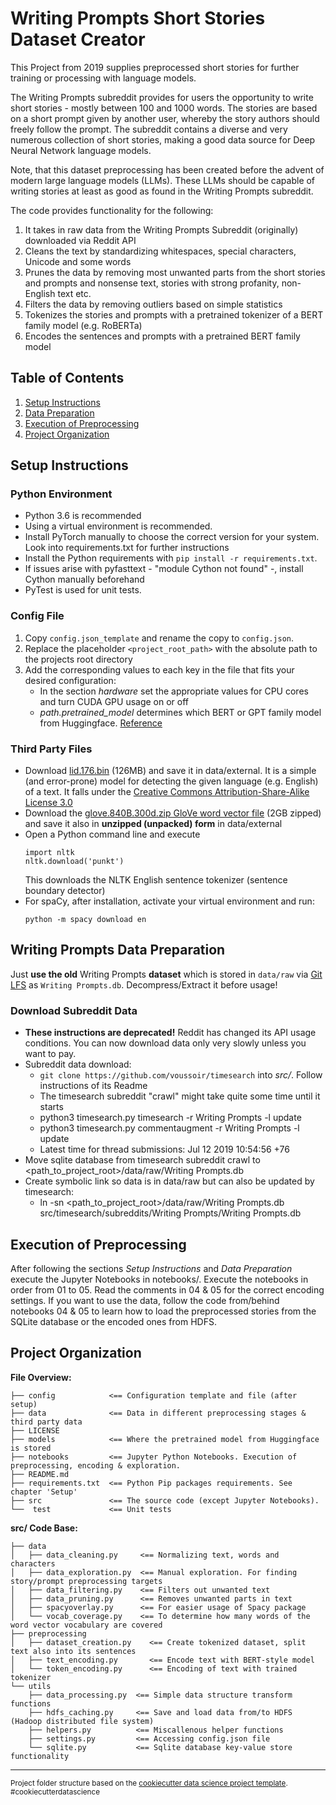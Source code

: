 Writing Prompts Short Stories Dataset Creator
=============================================

This Project from 2019 supplies preprocessed short stories for further training or processing with language models.

The Writing Prompts subreddit provides for users the opportunity to write short stories - mostly between 100 and 1000 words.
The stories are based on a short prompt given by another user, whereby the story authors should freely follow the prompt.
The subreddit contains a diverse and very numerous collection of short stories, making a good data source for Deep Neural Network language models.

Note, that this dataset preprocessing has been created before the advent of modern large language models (LLMs).
These LLMs should be capable of writing stories at least as good as found in the Writing Prompts subreddit.

The code provides functionality for the following:
1. It takes in raw data from the Writing Prompts Subreddit (originally) downloaded via Reddit API
2. Cleans the text by standardizing whitespaces, special characters, Unicode and some words
3. Prunes the data by removing most unwanted parts from the short stories and prompts and 
   nonsense text, stories with strong profanity, non-English text etc.
4. Filters the data by removing outliers based on simple statistics
5. Tokenizes the stories and prompts with a pretrained tokenizer of a BERT family model (e.g. RoBERTa)
6. Encodes the sentences and prompts with a pretrained BERT family model


## Table of Contents
1. [Setup Instructions](#setup-instructions)
2. [Data Preparation](#Writing-Prompts-data-preparation)
3. [Execution of Preprocessing](#execution-of-preprocessing)
4. [Project Organization](#project-organization)


## Setup Instructions

### Python Environment
- Python 3.6 is recommended
- Using a virtual environment is recommended.
- Install PyTorch manually to choose the correct version for your system. 
  Look into requirements.txt for further instructions
- Install the Python requirements with `pip install -r requirements.txt`.
- If issues arise with pyfasttext - "module Cython not found" -, install Cython manually beforehand
- PyTest is used for unit tests.

### Config File
1. Copy `config.json_template` and rename the copy to `config.json`. 
2. Replace the placeholder `<project_root_path>` with the absolute path to the projects root directory
3. Add the corresponding values to each key in the file that fits your desired configuration: 
   - In the section *hardware* set the appropriate values for CPU cores and turn CUDA GPU usage on or off
   - *path.pretrained_model* determines which BERT or GPT family model from Huggingface. [Reference](https://huggingface.co/transformers/v3.0.2/model_doc/auto.html#automodel)

### Third Party Files
- Download [lid.176.bin](https://fasttext.cc/docs/en/language-identification.html) (126MB) and save it in data/external.
  It is a simple (and error-prone) model for detecting the given language (e.g. English) of a text.
  It falls under the [Creative Commons Attribution-Share-Alike License 3.0](https://creativecommons.org/licenses/by-sa/3.0/)
- Download the [glove.840B.300d.zip GloVe word vector file](https://nlp.stanford.edu/projects/glove/) (2GB zipped) 
  and save it also in **unzipped (unpacked) form** in data/external
- Open a Python command line and execute
  ```
  import nltk
  nltk.download('punkt')
  ```
  This downloads the NLTK English sentence tokenizer (sentence boundary detector)
- For spaCy, after installation, activate your virtual environment and run:
  ```
  python -m spacy download en
  ```


## Writing Prompts Data Preparation
Just **use the old** Writing Prompts **dataset** which is stored in `data/raw` via [Git LFS](https://docs.github.com/en/repositories/working-with-files/managing-large-files/about-git-large-file-storage) as `Writing Prompts.db`. Decompress/Extract it before usage!

### Download Subreddit Data
- **These instructions are deprecated!** 
  Reddit has changed its API usage conditions. You can now download data only very slowly unless you want to pay.
- Subreddit data download:
    - `git clone https://github.com/voussoir/timesearch` into *src/*. Follow instructions of its Readme
    - The timesearch subreddit "crawl" might take quite some time until it starts
    - python3 timesearch.py timesearch -r Writing Prompts -l update
    - python3 timesearch.py commentaugment -r Writing Prompts -l update
    - Latest time for thread submissions: Jul 12 2019 10:54:56 +76
- Move sqlite database from timesearch subreddit crawl to <path_to_project_root>/data/raw/Writing Prompts.db
- Create symbolic link so data is in data/raw but can also be updated by timesearch:
    - ln -sn <path_to_project_root>/data/raw/Writing Prompts.db src/timesearch/subreddits/Writing Prompts/Writing Prompts.db

## Execution of Preprocessing
After following the sections *Setup Instructions* and *Data Preparation* execute the Jupyter Notebooks in notebooks/.
Execute the notebooks in order from 01 to 05. Read the comments in 04 & 05 for the correct encoding settings.
If you want to use the data, follow the code from/behind notebooks 04 & 05 to learn how to load the preprocessed stories from the SQLite database 
or the encoded ones from HDFS.


## Project Organization

**File Overview:**
```
├── config            <== Configuration template and file (after setup)
├── data              <== Data in different preprocessing stages & third party data
├── LICENSE          
├── models            <== Where the pretrained model from Huggingface is stored
├── notebooks         <== Jupyter Python Notebooks. Execution of preprocessing, encoding & exploration.
├── README.md        
├── requirements.txt  <== Python Pip packages requirements. See chapter 'Setup'
├── src               <== The source code (except Jupyter Notebooks).
└──  test             <== Unit tests
```

**src/ Code Base:**
```
├── data
│   ├── data_cleaning.py     <== Normalizing text, words and characters
│   ├── data_exploration.py  <== Manual exploration. For finding story/prompt preprocessing targets
│   ├── data_filtering.py    <== Filters out unwanted text
│   ├── data_pruning.py      <== Removes unwanted parts in text
│   ├── spacyoverlay.py      <== For easier usage of Spacy package
│   └── vocab_coverage.py    <== To determine how many words of the word vector vocabulary are covered
├── preprocessing
│   ├── dataset_creation.py    <== Create tokenized dataset, split text also into its sentences
│   ├── text_encoding.py       <== Encode text with BERT-style model
│   └── token_encoding.py      <== Encoding of text with trained tokenizer
└── utils
    ├── data_processing.py  <== Simple data structure transform functions
    ├── hdfs_caching.py     <== Save and load data from/to HDFS (Hadoop distributed file system)
    ├── helpers.py          <== Miscallenous helper functions
    ├── settings.py         <== Accessing config.json file
    └── sqlite.py           <== Sqlite database key-value store functionality
```

--------

<p><small>Project folder structure based on the <a target="_blank" href="https://drivendata.github.io/cookiecutter-data-science/">cookiecutter data science project template</a>. #cookiecutterdatascience</small></p>
